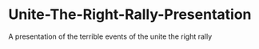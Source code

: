 # Unite-The-Right-Rally-Presentation
A presentation of the terrible events of the unite the right rally
